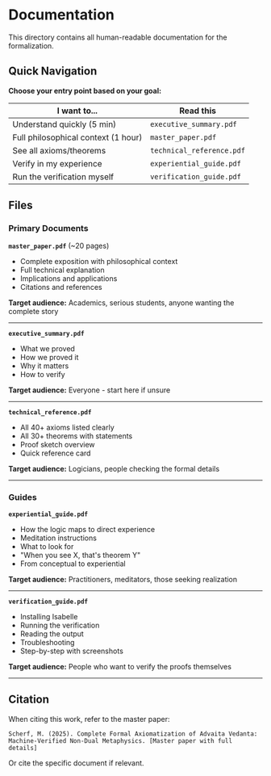 # Documentation

This directory contains all human-readable documentation for the formalization.

## Quick Navigation

**Choose your entry point based on your goal:**

| I want to... | Read this |
|--------------|-----------|
| Understand quickly (5 min) | `executive_summary.pdf` |
| Full philosophical context (1 hour) | `master_paper.pdf` |
| See all axioms/theorems | `technical_reference.pdf` |
| Verify in my experience | `experiential_guide.pdf` |
| Run the verification myself | `verification_guide.pdf` |

## Files

### Primary Documents

**`master_paper.pdf`** (~20 pages)
- Complete exposition with philosophical context
- Full technical explanation
- Implications and applications
- Citations and references

**Target audience:** Academics, serious students, anyone wanting the complete story

---

**`executive_summary.pdf`**
- What we proved
- How we proved it
- Why it matters
- How to verify

**Target audience:** Everyone - start here if unsure

---

**`technical_reference.pdf`** 
- All 40+ axioms listed clearly
- All 30+ theorems with statements
- Proof sketch overview
- Quick reference card

**Target audience:** Logicians, people checking the formal details

---

### Guides

**`experiential_guide.pdf`**
- How the logic maps to direct experience
- Meditation instructions
- What to look for
- "When you see X, that's theorem Y"
- From conceptual to experiential

**Target audience:** Practitioners, meditators, those seeking realization

---

**`verification_guide.pdf`** 
- Installing Isabelle
- Running the verification
- Reading the output
- Troubleshooting
- Step-by-step with screenshots

**Target audience:** People who want to verify the proofs themselves

---

## Citation

When citing this work, refer to the master paper:

```
Scherf, M. (2025). Complete Formal Axiomatization of Advaita Vedanta:
Machine-Verified Non-Dual Metaphysics. [Master paper with full details]
```

Or cite the specific document if relevant.

